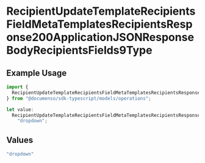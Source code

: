 # RecipientUpdateTemplateRecipientsFieldMetaTemplatesRecipientsResponse200ApplicationJSONResponseBodyRecipientsFields9Type

## Example Usage

```typescript
import {
  RecipientUpdateTemplateRecipientsFieldMetaTemplatesRecipientsResponse200ApplicationJSONResponseBodyRecipientsFields9Type,
} from "@documenso/sdk-typescript/models/operations";

let value:
  RecipientUpdateTemplateRecipientsFieldMetaTemplatesRecipientsResponse200ApplicationJSONResponseBodyRecipientsFields9Type =
    "dropdown";
```

## Values

```typescript
"dropdown"
```
